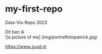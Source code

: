 # my-first-repo
Data-Vis-Repo 2023


Dit ben ik
<br>
![a picture of me] (img/portretfotopatrick.jpg)

https://www.zuyd.nl

